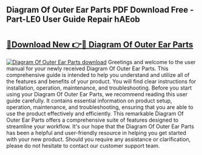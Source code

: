 ## Diagram Of Outer Ear Parts PDF Download Free - Part-LE0 User Guide Repair hAEob

# <h2><a href="http://dfpqlby.blite.top/?on=Diagram+Of+Outer+Ear+Parts">🔗Download New 👉🔴 Diagram Of Outer Ear Parts</a></h2>

[![Diagram Of Outer Ear Parts download](https://i.imgur.com/lujVjoI.png)](http://dfpqlby.blite.top/?on=Diagram+Of+Outer+Ear+Parts)
Greetings and welcome to the user manual for your newly received Diagram Of Outer Ear Parts. This comprehensive guide is intended to help you understand and utilize all of the features and benefits of your product. You will find clear instructions for installation, operation, maintenance, and troubleshooting. Before you start using your Diagram Of Outer Ear Parts, we recommend reading this user guide carefully. It contains essential information on product setup, operation, maintenance, and troubleshooting, ensuring that you are able to use the product effectively and efficiently. This remarkable Diagram Of Outer Ear Parts offers a comprehensive suite of features designed to streamline your workflow. It's our hope that the Diagram Of Outer Ear Parts has been a helpful and user-friendly resource in helping you get started with your new product. Should you require any assistance or clarification, please do not hesitate to contact our customer support team.

